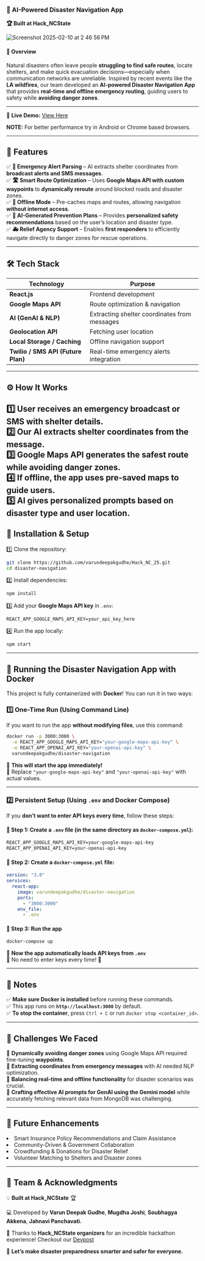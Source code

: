 ### **📍 AI-Powered Disaster Navigation App**
**🏆 Built at Hack_NCState**  

![Screenshot 2025-02-10 at 2 46 56 PM](public/app_new.png)


#### **🚨 Overview**  
Natural disasters often leave people **struggling to find safe routes**, locate shelters, and make quick evacuation decisions—especially when communication networks are unreliable. Inspired by recent events like the **LA wildfires**, our team developed an **AI-powered Disaster Navigation App** that provides **real-time and offline emergency routing**, guiding users to safety while **avoiding danger zones**.  

---
🔗 **Live Demo:** [View Here](https://dreamy-blini-fdb9b1.netlify.app/)

**NOTE:** For better performance try in Android or Chrome based browsers.

---

## **🌟 Features**  

✅ **📡 Emergency Alert Parsing** – AI extracts shelter coordinates from **broadcast alerts and SMS messages**.  
✅ **🛣️ Smart Route Optimization** – Uses **Google Maps API with custom waypoints** to **dynamically reroute** around blocked roads and disaster zones.  
✅ **📶 Offline Mode** – Pre-caches maps and routes, allowing navigation **without internet access**.  
✅ **🤖 AI-Generated Prevention Plans** – Provides **personalized safety recommendations** based on the user’s location and disaster type.  
✅ **🚑 Relief Agency Support** – Enables **first responders** to efficiently navigate directly to danger zones for rescue operations.  

---

## **🛠️ Tech Stack**  

| Technology     | Purpose |
|---------------|---------|
| **React.js**  | Frontend development |
| **Google Maps API** | Route optimization & navigation |
| **AI (GenAI & NLP)** | Extracting shelter coordinates from messages |
| **Geolocation API** | Fetching user location |
| **Local Storage / Caching** | Offline navigation support |
| **Twilio / SMS API (Future Plan)** | Real-time emergency alerts integration |

---

## ⚙️ How It Works  

1️⃣ User receives an emergency broadcast or SMS with shelter details.  
2️⃣ Our AI extracts shelter coordinates from the message.  
3️⃣ Google Maps API generates the safest route while avoiding danger zones.  
4️⃣ If offline, the app uses pre-saved maps to guide users.  
5️⃣ AI gives personalized prompts based on disaster type and user location.  
---

## **🚀 Installation & Setup**  

1️⃣ Clone the repository:  
```bash
git clone https://github.com/varundeepakgudhe/Hack_NC_25.git
cd disaster-navigation
```
2️⃣ Install dependencies:  
```bash
npm install
```
3️⃣ Add your **Google Maps API key** in `.env`:  
```env
REACT_APP_GOOGLE_MAPS_API_KEY=your_api_key_here
```
4️⃣ Run the app locally:  
```bash
npm start
```
---

## **🚀 Running the Disaster Navigation App with Docker**
This project is fully containerized with **Docker**! You can run it in two ways:

### **1️⃣ One-Time Run (Using Command Line)**
If you want to run the app **without modifying files**, use this command:  
```sh
docker run -p 3000:3000 \
  -e REACT_APP_GOOGLE_MAPS_API_KEY="your-google-maps-api-key" \
  -e REACT_APP_OPENAI_API_KEY="your-openai-api-key" \
  varundeepakgudhe/disaster-navigation
```
🔹 **This will start the app immediately!**  
🔹 Replace `"your-google-maps-api-key"` and `"your-openai-api-key"` with actual values.  

---

### **2️⃣ Persistent Setup (Using `.env` and Docker Compose)**
If you **don’t want to enter API keys every time**, follow these steps:

#### **📌 Step 1: Create a `.env` file** (in the same directory as `docker-compose.yml`):
```txt
REACT_APP_GOOGLE_MAPS_API_KEY=your-google-maps-api-key
REACT_APP_OPENAI_API_KEY=your-openai-api-key
```

#### **📌 Step 2: Create a `docker-compose.yml` file**:
```yaml
version: "3.8"
services:
  react-app:
    image: varundeepakgudhe/disaster-navigation
    ports:
      - "3000:3000"
    env_file:
      - .env
```

#### **📌 Step 3: Run the app**
```sh
docker-compose up
```
🔹 **Now the app automatically loads API keys from `.env`**  
🔹 No need to enter keys every time! 🎉  

---

## **📌 Notes**
✅ **Make sure Docker is installed** before running these commands.  
✅ This app runs on **`http://localhost:3000`** by default.  
✅ **To stop the container**, press `Ctrl + C` or run `docker stop <container_id>`.  

---

## **📝 Challenges We Faced**  

🔹 **Dynamically avoiding danger zones** using Google Maps API required fine-tuning **waypoints**.  
🔹 **Extracting coordinates from emergency messages** with AI needed NLP optimization.  
🔹 **Balancing real-time and offline functionality** for disaster scenarios was crucial.  
🔹 **Crafting effective AI prompts for GenAI using the Gemini model** while accurately fetching relevant data from MongoDB was challenging. 

---

## **🎯 Future Enhancements**  

<li>Smart Insurance Policy Recommendations and Claim Assistance</li>
<li>Community-Driven & Government Collaboration</li>
<li>Crowdfunding & Donations for Disaster Relief</li>
<li>Volunteer Matching to Shelters and Disaster zones </li>

---

## **📢 Team & Acknowledgments**  

💡 **Built at Hack_NCState** 🏆  

💻 Developed by **Varun Deepak Gudhe**, **Mugdha Joshi**, **Soubhagya Akkena**, **Jahnavi Panchavati.**  

🙏 Thanks to **Hack_NCState organizers** for an incredible hackathon experience! Checkout our [Devpost](https://devpost.com/software/disasternavigator?ref_content=user-portfolio&ref_feature=in_progress)

🚀 **Let’s make disaster preparedness smarter and safer for everyone.**  

